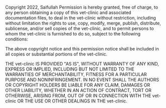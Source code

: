 Copyright 2022, Saifullah
Permission is hereby granted, free of charge, to any person obtaining a copy of this vet-clinic and associated documentation files, to deal in the vet-clinic without restriction, including without limitation the rights to use, copy, modify, merge, publish, distribute, sublicense, and/or sell copies of the vet-clinic, and to permit persons to whom the vet-clinic is furnished to do so, subject to the following conditions:

The above copyright notice and this permission notice shall be included in all copies or substantial portions of the vet-clinic.

THE vet-clinic IS PROVIDED "AS IS", WITHOUT WARRANTY OF ANY KIND, EXPRESS OR IMPLIED, INCLUDING BUT NOT LIMITED TO THE WARRANTIES OF MERCHANTABILITY, FITNESS FOR A PARTICULAR PURPOSE AND NONINFRINGEMENT. IN NO EVENT SHALL THE AUTHORS OR COPYRIGHT HOLDERS BE LIABLE FOR ANY CLAIM, DAMAGES OR OTHER LIABILITY, WHETHER IN AN ACTION OF CONTRACT, TORT OR OTHERWISE, ARISING FROM, OUT OF OR IN CONNECTION WITH THE vet-clinic OR THE USE OR OTHER DEALINGS IN THE vet-clinic.